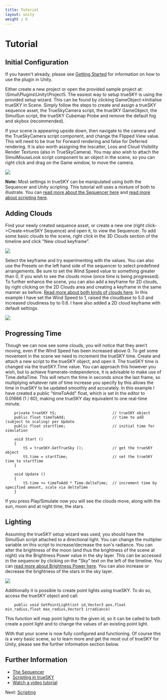 ```yaml
---
title: Tutorial
layout: unity
weight : 6
---
```

 
Tutorial
========

Initial Configuration
-------------------------

If you haven't already, please see [Getting Started](http://docs.simul.co/unity/) for information on how to use the plugin in Unity.

Either create a new project or open the provided sample project at: \Simul\Plugins\Unity\Project5. The easiest way to setup trueSKY is using the provided setup wizard. This can be found by clicking GameObject->Initialise trueSKY in Scene. Simply follow the steps to create and assign a trueSKY sequence asset, the TrueSkyCamera script, the trueSKY GameObject, the SimulSun script, the trueSKY Cubemap Probe and remove the default fog and skybox (recommended).

If your scene is appearing upside down, then navigate to the camera and the TrueSkyCamera script component, and change the Flipped View value. This will need to be true for Forward rendering and false for Deferred rendering. It is also worth assigning the Inscatter, Loss and Cloud Visibility Render Textures (also in TrueSkyCamera). You may also wish to attach the SimulMouseLook script component to an object in the scene, so you can right click and drag on the Game window, to move the camera.

![](http://simul.co/wp-content/uploads/documentation/unity/RenderTexturesAssigned.png)

**Note:** Most settings in trueSKY can be manipulated using both the Sequencer and Unity scripting. This tutorial will uses a mixture of both to illustrate. You can [read more about the Sequencer here](http://docs.simul.co/reference/man_8_sequencer.html) and [read more about scripting here](http://docs.simul.co/unity/Scripting.html).


Adding Clouds
-------------------------

Find your newly created sequence asset, or create a new one (right click->Create->trueSKY Sequence) and open it, to view the Sequencer. To add some basic clouds to the scene, right click in the 3D Clouds section of the timeline and click "New cloud keyframe".

![](http://simul.co/wp-content/uploads/documentation/unity/SequencerClouds.png)

Select the keyframe and try experimenting with the values. You can also use the Presets on the left hand side of the sequencer to select predefined arrangements. Be sure to set the Wind Speed value to something greater than 0, if you wish to see the clouds move (once time is being progressed). To further enhance the scene, you can also add a keyframe for 2D clouds, by right clicking on the 2D Clouds area and creating a keyframe in the same manner as before. [Read more about both kinds of clouds here](http://docs.simul.co/unity/Clouds.html). In this example I have set the Wind Speed to 1, raised the cloudbase to 5.0 and increased cloudiness by to 0.6. I have also added a 2D cloud keyframe with default settings. 

![](http://simul.co/wp-content/uploads/documentation/unity/CloudsScene.png)


Progressing Time
-------------------------

Though we can now see some clouds, you will notice that they aren’t moving, even if the Wind Speed has been increased above 0. To get some movement in the scene we need to increment the trueSKY time. Create and attach a new script to the trueSKY object, and open it. The trueSKY time is changed via the trueSKY.Time value. You can approach this however you wish, but to achieve framerate-independence, it is advisable to make use of Time.deltaTime. This will return the time in seconds since the last frame, so multiplying  whatever rate of time increase you specify by this allows the time in trueSKY to be updated smoothly and accurately. In this example I have created a public "timeToAdd" float, which is set in the editor to 0.01666 (1 / 60), making one trueSKY day equivalent to one real-time minute.


		private trueSKY tS;  						// trueSKY object
		public float timeToAdd;						// time to add (subject to scaling) per Update
		public float startTime;						// initial time for simulation
	 
		void Start () 
		{
			tS = trueSKY.GetTrueSky ();				// get the trueSKY object
			tS.time = startTime; 					// set the trueSKY time to startTime
		}
	 
		void Update () 
		{ 
			tS.time += timeToAdd * Time.deltaTime; 	// increment time by specified amount, scale via deltaTime
		}

If you press Play/Simulate now you will see the clouds move, along with the sun, moon and at night time, the stars. 


Lighting
-------------------------
 
Assuming the trueSKY setup wizard was used, you should have the SimulSun script attached to a directional light. You can change the multiplier variable on this script to increase/decrease the sun's radiance. You can alter the brightness of the moon (and thus the brightness of the scene at night) via the Brightness Power value in the sky layer. This can be accessed in the sequencer by clicking on the "Sky" text on the left of the timeline. You can [read more about Brightness Power here](http://docs.simul.co/reference/man_8_sequencer.html). You can also increase or decrease the brightness of the stars in the sky layer.

![](http://simul.co/wp-content/uploads/documentation/unity/BrightnessPower.png)

Additionally it is possible to create point lights using trueSKY. To do so, access the trueSKY object and call:

		public void SetPointLight(int id,Vector3 pos,float min_radius,float max_radius,Vector3 irradiance)

This function will map point lights to the given id, so it can be called to both create a point light and to change the values of an existing point light.


With that your scene is now fully configured and functioning. Of course this is a very basic scene, so to learn more and get the most out of trueSKY for Unity, please see the further information section below.


Further Information
--------------
 
* [The Sequencer](http://docs.simul.co/reference/man_8_sequencer.html)  
* [Scripting in trueSKY](http://docs.simul.co/unity/Scripting.html)
* [Watch a video tutorial](https://www.youtube.com/watch?v=Eljf5CjZ4vc)


Next: <a href="/unity/Scripting">Scripting</a>
 